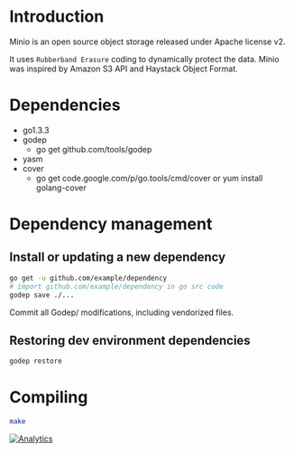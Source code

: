 Introduction
============
Minio is an open source object storage released under Apache license v2.

It uses ``Rubberband Erasure`` coding to dynamically protect the data.
Minio was inspired by Amazon S3 API and Haystack Object Format.

Dependencies
============
* go1.3.3
* godep
  * go get github.com/tools/godep
* yasm
* cover
  * go get code.google.com/p/go.tools/cmd/cover or yum install golang-cover

Dependency management
=====================

Install or updating a new dependency
------------------------------------
```sh
go get -u github.com/example/dependency
# import github.com/example/dependency in go src code
godep save ./...
```

Commit all Godep/ modifications, including vendorized files.

Restoring dev environment dependencies
--------------------------------------
```sh
godep restore
```


Compiling
=========
```sh
make
```

[![Analytics](https://ga-beacon.appspot.com/UA-56860620-3/your-repo/page-name)](https://github.com/igrigorik/ga-beacon)
